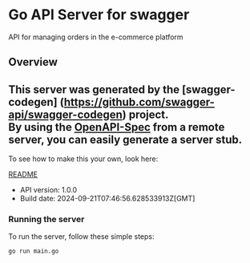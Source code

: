 # Go API Server for swagger

API for managing orders in the e-commerce platform

## Overview
This server was generated by the [swagger-codegen]
(https://github.com/swagger-api/swagger-codegen) project.  
By using the [OpenAPI-Spec](https://github.com/OAI/OpenAPI-Specification) from a remote server, you can easily generate a server stub.  
-

To see how to make this your own, look here:

[README](https://github.com/swagger-api/swagger-codegen/blob/master/README.md)

- API version: 1.0.0
- Build date: 2024-09-21T07:46:56.628533913Z[GMT]


### Running the server
To run the server, follow these simple steps:

```
go run main.go
```

